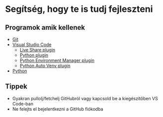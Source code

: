 # Segítség, hogy te is tudj fejleszteni

## Programok amik kellenek

- [Git](https://git-scm.com/downloads)
- [Visual Studio Code](https://code.visualstudio.com/download)
    - [Live Share plugin](https://marketplace.visualstudio.com/items?itemName=MS-vsliveshare.vsliveshare)
    - [Python plugin](https://marketplace.visualstudio.com/items?itemName=ms-python.python)
    - [Python Environment Manager plugin](https://marketplace.visualstudio.com/items?itemName=donjayamanne.python-environment-manager)
    - [Python Auto Venv plugin](https://marketplace.visualstudio.com/items?itemName=WolfiesHorizon.python-auto-venv)
- [Python](https://www.python.org/downloads)


## Tippek

- Gyakran pullolj/fetchelj GitHubról vagy kapcsold be a kiegészítőben VS Code-ban
- Ne felejts el bejelentkezni a GitHub fiókodba